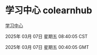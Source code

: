 # 学习中心 colearnhub
[学习中心](http://219.139.196.129:56308/colearnhub/)

2025年 03月 07日 星期五 08:40:05 CST

2025年 03月 07日 星期五 00:40:05 GMT
